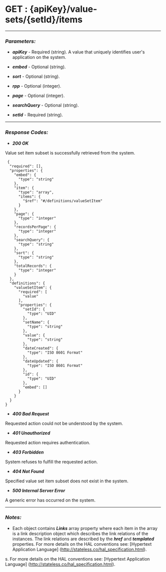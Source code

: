 
# GET : {apiKey}/value-sets/{setId}/items 




* * *
### *Parameters:*


- ***apiKey*** - Required (string). A value that uniquely identifies user&#39;s application on the system. 


- ***embed*** - Optional (string).  


- ***sort*** - Optional (string).  


- ***rpp*** - Optional (integer).  


- ***page*** - Optional (integer).  


- ***searchQuery*** - Optional (string).  


- ***setId*** - Required (string).  


* * *
### *Response Codes:*


- ***200  OK*** 

 Value set item subset is successfully retrieved from the system. 

```
 {
  "required": [],
  "properties": {
    "embed": {
      "type": "string"
    },
    "item": {
      "type": "array",
      "items": {
        "$ref": "#/definitions/valueSetItem"
      }
    },
    "page": {
      "type": "integer"
    },
    "recordsPerPage": {
      "type": "integer"
    },
    "searchQuery": {
      "type": "string"
    },
    "sort": {
      "type": "string"
    },
    "totalRecords": {
      "type": "integer"
    }
  },
  "definitions": {
    "valueSetItem": {
      "required": [
        "value"
      ],
      "properties": {
        "setId": {
          "type": "UID"
        },
        "setName": {
          "type": "string"
        },
        "value": {
          "type": "string"
        },
        "dateCreated": {
          "type": "ISO 8601 Format"
        },
        "dateUpdated": {
          "type": "ISO 8601 Format"
        },
        "id": {
          "type": "UID"
        },
        "embed": []
      }
    }
  }
} 

```

- ***400  Bad Request*** 

 Requested action could not be understood by the system. 


- ***401  Unauthorized*** 

 Requested action requires authentication. 


- ***403  Forbidden*** 

 System refuses to fulfill the requested action. 


- ***404  Not Found*** 

 Specified value set item subset does not exist in the system. 


- ***500  Internal Server Error*** 

 A generic error has occurred on the system. 



* * *
### *Notes:* 
- Each object contains ***Links*** array property where each item in the array is a link description object which describes the link relations of the instances. The link relations are described by the ***href*** and ***templated*** properties. For more details on the HAL conventions see: [Hypertext Application Language] (http://stateless.co/hal_specification.html).

s. For more details on the HAL conventions see: [Hypertext Application Language] (http://stateless.co/hal_specification.html).

